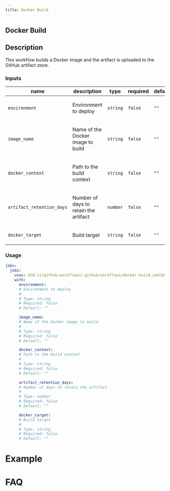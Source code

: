 ```yaml
---
title: Docker Build
---
```


<!-- action-docs-header source=".github/workflows/docker-build.yaml" -->
## Docker Build
<!-- action-docs-header source=".github/workflows/docker-build.yaml" -->

## Description

This workflow builds a Docker image and the artifact is uploaded to the GitHub artifact store.

<!-- action-docs-inputs source=".github/workflows/docker-build.yaml" -->
### Inputs

| name | description | type | required | default |
| --- | --- | --- | --- | --- |
| `environment` | <p>Environment to deploy</p> | `string` | `false` | `""` |
| `image_name` | <p>Name of the Docker image to build</p> | `string` | `false` | `""` |
| `docker_context` | <p>Path to the build context</p> | `string` | `false` | `""` |
| `artifact_retention_days` | <p>Number of days to retain the artifact</p> | `number` | `false` | `""` |
| `docker_target` | <p>Build target</p> | `string` | `false` | `""` |
<!-- action-docs-inputs source=".github/workflows/docker-build.yaml" -->

<!-- action-docs-outputs source=".github/workflows/docker-build.yaml" -->

<!-- action-docs-outputs source=".github/workflows/docker-build.yaml" -->

<!-- action-docs-usage source=".github/workflows/docker-build.yaml" project="dnd-it/github-workflows/.github/workflows/docker-build.yaml" version="v2" -->
### Usage

```yaml
jobs:
  job1:
    uses: dnd-it/github-workflows/.github/workflows/docker-build.yaml@v2
    with:
      environment:
      # Environment to deploy
      #
      # Type: string
      # Required: false
      # Default: ""

      image_name:
      # Name of the Docker image to build
      #
      # Type: string
      # Required: false
      # Default: ""

      docker_context:
      # Path to the build context
      #
      # Type: string
      # Required: false
      # Default: ""

      artifact_retention_days:
      # Number of days to retain the artifact
      #
      # Type: number
      # Required: false
      # Default: ""

      docker_target:
      # Build target
      #
      # Type: string
      # Required: false
      # Default: ""
```
<!-- action-docs-usage source=".github/workflows/docker-build.yaml" project="dnd-it/github-workflows/.github/workflows/docker-build.yaml" version="v2" -->

# Example

# FAQ
